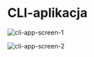 # CLI-aplikacja

![cli-app-screen-1](https://github.com/Mateuszmeteo/CLI-aplikacja/assets/44093947/6d2df1db-55ff-4d9a-aab7-00d6b8cee032)


![cli-app-screen-2](https://github.com/Mateuszmeteo/CLI-aplikacja/assets/44093947/f721b8e6-7d6d-488c-9b2b-a56ce6871ad0)
